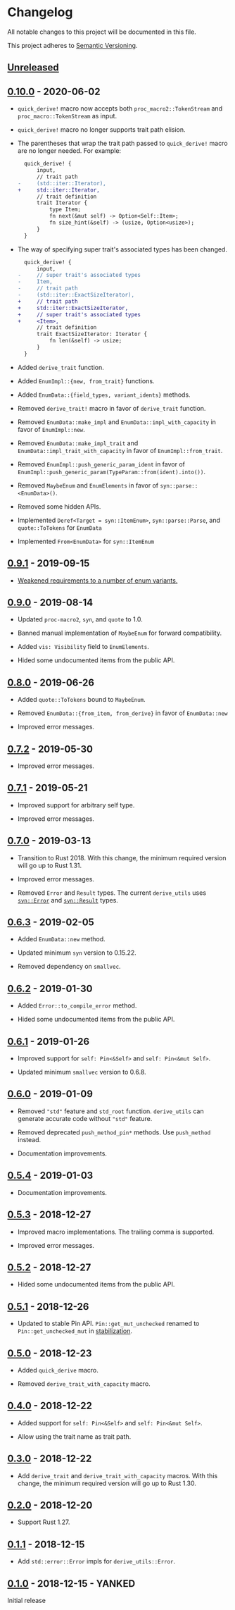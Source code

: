 # Changelog

All notable changes to this project will be documented in this file.

This project adheres to [Semantic Versioning](https://semver.org).

## [Unreleased]

## [0.10.0] - 2020-06-02

* `quick_derive!` macro now accepts both `proc_macro2::TokenStream` and `proc_macro::TokenStream` as input.

* `quick_derive!` macro no longer supports trait path elision.

* The parentheses that wrap the trait path passed to `quick_derive!` macro are no longer needed. For example:

  ```diff
    quick_derive! {
        input,
        // trait path
  -     (std::iter::Iterator),
  +     std::iter::Iterator,
        // trait definition
        trait Iterator {
            type Item;
            fn next(&mut self) -> Option<Self::Item>;
            fn size_hint(&self) -> (usize, Option<usize>);
        }
    }
  ```

* The way of specifying super trait's associated types has been changed.

  ```diff
    quick_derive! {
        input,
  -     // super trait's associated types
  -     Item,
  -     // trait path
  -     (std::iter::ExactSizeIterator),
  +     // trait path
  +     std::iter::ExactSizeIterator,
  +     // super trait's associated types
  +     <Item>,
        // trait definition
        trait ExactSizeIterator: Iterator {
            fn len(&self) -> usize;
        }
    }
  ```

* Added `derive_trait` function.

* Added `EnumImpl::{new, from_trait}` functions.

* Added `EnumData::{field_types, variant_idents}` methods.

* Removed `derive_trait!` macro in favor of `derive_trait` function.

* Removed `EnumData::make_impl` and `EnumData::impl_with_capacity` in favor of `EnumImpl::new`.

* Removed `EnumData::make_impl_trait` and `EnumData::impl_trait_with_capacity` in favor of `EnumImpl::from_trait`.

* Removed `EnumImpl::push_generic_param_ident` in favor of `EnumImpl::push_generic_param(TypeParam::from(ident).into())`.

* Removed `MaybeEnum` and `EnumElements` in favor of `syn::parse::<EnumData>()`.

* Removed some hidden APIs.

* Implemented `Deref<Target = syn::ItemEnum>`, `syn::parse::Parse`, and `quote::ToTokens` for `EnumData`

* Implemented `From<EnumData>` for `syn::ItemEnum`

## [0.9.1] - 2019-09-15

* [Weakened requirements to a number of enum variants.][15]

[15]: https://github.com/taiki-e/derive_utils/pull/15

## [0.9.0] - 2019-08-14

* Updated `proc-macro2`, `syn`, and `quote` to 1.0.

* Banned manual implementation of `MaybeEnum` for forward compatibility.

* Added `vis: Visibility` field to `EnumElements`.

* Hided some undocumented items from the public API.

## [0.8.0] - 2019-06-26

* Added `quote::ToTokens` bound to `MaybeEnum`.

* Removed `EnumData::{from_item, from_derive}` in favor of `EnumData::new`

* Improved error messages.

## [0.7.2] - 2019-05-30

* Improved error messages.

## [0.7.1] - 2019-05-21

* Improved support for arbitrary self type.

* Improved error messages.

## [0.7.0] - 2019-03-13

* Transition to Rust 2018. With this change, the minimum required version will go up to Rust 1.31.

* Improved error messages.

* Removed `Error` and `Result` types. The current `derive_utils` uses [`syn::Error`](https://docs.rs/syn/0.15/syn/struct.Error.html) and [`syn::Result`](https://docs.rs/syn/0.15/syn/parse/type.Result.html) types.

## [0.6.3] - 2019-02-05

* Added `EnumData::new` method.

* Updated minimum `syn` version to 0.15.22.

* Removed dependency on `smallvec`.

## [0.6.2] - 2019-01-30

* Added `Error::to_compile_error` method.

* Hided some undocumented items from the public API.

## [0.6.1] - 2019-01-26

* Improved support for `self: Pin<&Self>` and `self: Pin<&mut Self>`.

* Updated minimum `smallvec` version to 0.6.8.

## [0.6.0] - 2019-01-09

* Removed `"std"` feature and `std_root` function. `derive_utils` can generate accurate code without `"std"` feature.

* Removed deprecated `push_method_pin*` methods. Use `push_method` instead.

* Documentation improvements.

## [0.5.4] - 2019-01-03

* Documentation improvements.

## [0.5.3] - 2018-12-27

* Improved macro implementations. The trailing comma is supported.

* Improved error messages.

## [0.5.2] - 2018-12-27

* Hided some undocumented items from the public API.

## [0.5.1] - 2018-12-26

* Updated to stable Pin API. `Pin::get_mut_unchecked` renamed to `Pin::get_unchecked_mut` in [stabilization](https://github.com/rust-lang/rust/pull/56939).

## [0.5.0] - 2018-12-23

* Added `quick_derive` macro.

* Removed `derive_trait_with_capacity` macro.

## [0.4.0] - 2018-12-22

* Added support for `self: Pin<&Self>` and `self: Pin<&mut Self>`.

* Allow using the trait name as trait path.

## [0.3.0] - 2018-12-22

* Add `derive_trait` and `derive_trait_with_capacity` macros. With this change, the minimum required version will go up to Rust 1.30.

## [0.2.0] - 2018-12-20

* Support Rust 1.27.

## [0.1.1] - 2018-12-15

* Add `std::error::Error` impls for `derive_utils::Error`.

## [0.1.0] - 2018-12-15 - YANKED

Initial release

[Unreleased]: https://github.com/taiki-e/derive_utils/compare/v0.10.0...HEAD
[0.10.0]: https://github.com/taiki-e/derive_utils/compare/v0.9.1...v0.10.0
[0.9.1]: https://github.com/taiki-e/derive_utils/compare/v0.9.0...v0.9.1
[0.9.0]: https://github.com/taiki-e/derive_utils/compare/v0.8.0...v0.9.0
[0.8.0]: https://github.com/taiki-e/derive_utils/compare/v0.7.2...v0.8.0
[0.7.2]: https://github.com/taiki-e/derive_utils/compare/v0.7.1...v0.7.2
[0.7.1]: https://github.com/taiki-e/derive_utils/compare/v0.7.0...v0.7.1
[0.7.0]: https://github.com/taiki-e/derive_utils/compare/v0.6.3...v0.7.0
[0.6.3]: https://github.com/taiki-e/derive_utils/compare/v0.6.2...v0.6.3
[0.6.2]: https://github.com/taiki-e/derive_utils/compare/v0.6.1...v0.6.2
[0.6.1]: https://github.com/taiki-e/derive_utils/compare/v0.6.0...v0.6.1
[0.6.0]: https://github.com/taiki-e/derive_utils/compare/v0.5.4...v0.6.0
[0.5.4]: https://github.com/taiki-e/derive_utils/compare/v0.5.3...v0.5.4
[0.5.3]: https://github.com/taiki-e/derive_utils/compare/v0.5.2...v0.5.3
[0.5.2]: https://github.com/taiki-e/derive_utils/compare/v0.5.1...v0.5.2
[0.5.1]: https://github.com/taiki-e/derive_utils/compare/v0.5.0...v0.5.1
[0.5.0]: https://github.com/taiki-e/derive_utils/compare/v0.4.0...v0.5.0
[0.4.0]: https://github.com/taiki-e/derive_utils/compare/v0.3.0...v0.4.0
[0.3.0]: https://github.com/taiki-e/derive_utils/compare/v0.2.0...v0.3.0
[0.2.0]: https://github.com/taiki-e/derive_utils/compare/v0.1.1...v0.2.0
[0.1.1]: https://github.com/taiki-e/derive_utils/compare/v0.1.0...v0.1.1
[0.1.0]: https://github.com/taiki-e/derive_utils/releases/tag/v0.1.0
